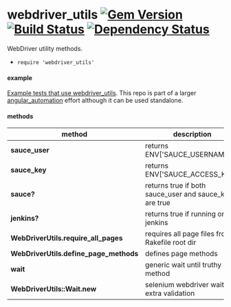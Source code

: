 # webdriver_utils [![Gem Version](https://badge.fury.io/rb/webdriver_utils.svg)](https://rubygems.org/gems/webdriver_utils) [![Build Status](https://travis-ci.org/bootstraponline/webdriver_utils.svg?branch=master)](https://travis-ci.org/bootstraponline/webdriver_utils) [![Dependency Status](https://gemnasium.com/bootstraponline/webdriver_utils.svg?nocache)](https://gemnasium.com/bootstraponline/webdriver_utils)

WebDriver utility methods.

- `require 'webdriver_utils'`

#### example

[Example tests that use webdriver_utils](https://github.com/bootstraponline/sauce_connect_ruby). This repo is part of a larger [angular_automation](https://github.com/bootstraponline/angular_automation) effort although it can be used standalone.

#### methods

method | description
   --- | ---
**sauce_user**                         | returns ENV['SAUCE_USERNAME']
**sauce_key**                          | returns ENV['SAUCE_ACCESS_KEY']
**sauce?**                             | returns true if both sauce_user and sauce_key are true
**jenkins?**                           | returns true if running on jenkins
**WebDriverUtils.require_all_pages**   | requires all page files from Rakefile root dir
**WebDriverUtils.define_page_methods** | defines page methods
**wait**                               | generic wait until truthy method
**WebDriverUtils::Wait.new**           | selenium webdriver wait with extra validation
